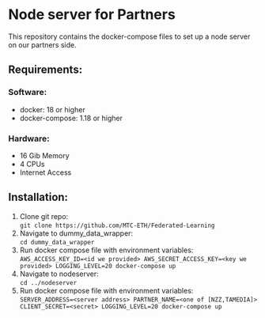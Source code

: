 # Node server for Partners 

This repository contains the docker-compose files to set up a node server on our partners side.

## Requirements:
### Software:
- docker: 18 or higher
- docker-compose: 1.18 or higher
### Hardware:
- 16 Gib Memory
- 4 CPUs
- Internet Access



## Installation:
1. Clone git repo:\
`git clone https://github.com/MTC-ETH/Federated-Learning`
2. Navigate to dummy_data_wrapper:\
`cd dummy_data_wrapper`
3. Run docker compose file with environment variables:\
`AWS_ACCESS_KEY_ID=<id we provided> AWS_SECRET_ACCESS_KEY=<key we provided> LOGGING_LEVEL=20 docker-compose up` 
4. Navigate to nodeserver:\
`cd ../nodeserver`
5. Run docker compose file with environment variables:\
`SERVER_ADDRESS=<server address> PARTNER_NAME=<one of [NZZ,TAMEDIA]> CLIENT_SECRET=<secret> LOGGING_LEVEL=20 docker-compose up`
